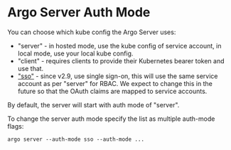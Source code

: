 # Argo Server Auth Mode

You can choose which kube config the Argo Server uses:

* "server" - in hosted mode, use the kube config of service account, in local mode, use your local kube config.
* "client" - requires clients to provide their Kubernetes bearer token and use that.
* ["sso"](./argo-server-sso.md) - since v2.9, use single sign-on, this will use the same service account as per "server" for RBAC. We expect to change this in the future so that the OAuth claims are mapped to service accounts.

By default, the server will start with auth mode of "server".

To change the server auth mode specify the list as multiple auth-mode flags:
```
argo server --auth-mode sso --auth-mode ...
```
